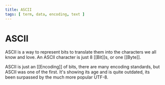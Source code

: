 ```yaml
---
title: ASCII
tags: [ term, data, encoding, text ]
---
```


# ASCII
ASCII is a way to represent bits to translate them into the characters we all know and love. An ASCII character is just 8 [[Bit]]s, or one [[Byte]]. 

ASCII is just an [[Encoding]] of bits, there are many encoding standards, but ASCII was one of the first. It's showing its age and is quite outdated, its been surpassed by the much more popular UTF-8.

